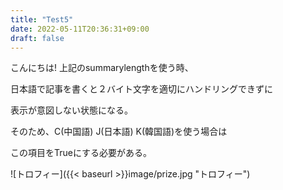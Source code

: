 ```yaml
---
title: "Test5"
date: 2022-05-11T20:36:31+09:00
draft: false
---
```


こんにちは!
上記のsummarylengthを使う時、

日本語で記事を書くと２バイト文字を適切にハンドリングできずに

表示が意図しない状態になる。

そのため、C(中国語) J(日本語) K(韓国語)を使う場合は

この項目をTrueにする必要がある。

![トロフィー]({{< baseurl >}}image/prize.jpg "トロフィー")
